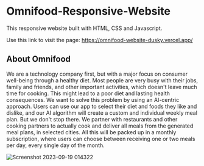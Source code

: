 # Omnifood-Responsive-Website

This responsive website built with HTML, CSS and Javascript.

Use this link to visit the page:
https://omnifood-website-dusky.vercel.app/

## About Omnifood

We are a technology company first, but with a major focus on consumer well-being through a healthy diet. Most people are very busy with their jobs, family and friends, and other important activities, which doesn't leave much time for cooking. This might lead to a poor diet and lasting health consequences. We want to solve this problem by using an AI-centric approach. Users can use our app to select their diet and foods they like and dislike, and our AI algorithm will create a custom and individual weekly meal plan. But we don't stop there. We partner with restaurants and other cooking partners to actually cook and deliver all meals from the generated meal plans, in selected cities. All this will be packed up in a monthly subscription, where users can choose between receiving one or two meals per day, every single day of the month.

![Screenshot 2023-09-19 014322](https://github.com/Mursel05/Omnifood-Website/assets/134983247/e467d0bf-c609-4f8f-892a-51434df36a3b)
